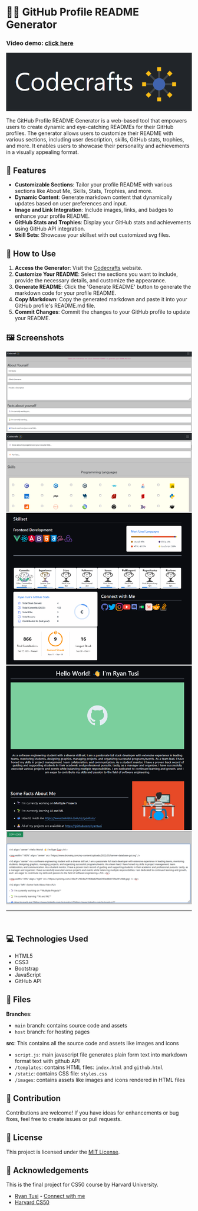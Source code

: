 # 👨‍💻 GitHub Profile README Generator
### Video demo: [click here](https://www.youtube.com/watch?v=Io-POzQf4jc)

![Project Banner](screenshots/codecrafts.png)

The GitHub Profile README Generator is a web-based tool that empowers users to create dynamic and eye-catching READMEs for their GitHub profiles. The generator allows users to customize their README with various sections, including user description, skills, GitHub stats, trophies, and more. It enables users to showcase their personality and achievements in a visually appealing format.

## 🚀 Features

- **Customizable Sections**: Tailor your profile README with various sections like About Me, Skills, Stats, Trophies, and more.
- **Dynamic Content**: Generate markdown content that dynamically updates based on user preferences and input.
- **Image and Link Integration**: Include images, links, and badges to enhance your profile README.
- **GitHub Stats and Trophies**: Display your GitHub stats and achievements using GitHub API integration.
- **Skill Sets**: Showcase your skillset with out customized svg files.

## 📝 How to Use

1. **Access the Generator**: Visit the [Codecrafts](https://ryantusi.github.io/Github_Profile_README_Generator/) website.
2. **Customize Your README**: Select the sections you want to include, provide the necessary details, and customize the appearance.
3. **Generate README**: Click the 'Generate README' button to generate the markdown code for your profile README.
4. **Copy Markdown**: Copy the generated markdown and paste it into your GitHub profile's README.md file.
5. **Commit Changes**: Commit the changes to your GitHub profile to update your README.

## 🖼️ Screenshots

![Screenshot 1](screenshots/cc_sc1.png)
![Screenshot 2](screenshots/cc_sc2.png)
![Screenshot 3](screenshots/cc_sc3.png)
![Screenshot 4](screenshots/cc_sc4.png)
![Screenshot 5](screenshots/cc_sc5.png)
<br><hr><br>

## 💻 Technologies Used

- HTML5
- CSS3
- Bootstrap
- JavaScript
- GitHub API

## 📄 Files

**Branches**: 
- `main` branch: contains source code and assets
- `host` branch: for hosting pages

**src**: This contains all the source code and assets like images and icons
- `script.js`: main javascript file generates plain form text into markdown format text with github API
- `/templates`: contains HTML files: `index.html` and `github.html`
- `/static`: contains CSS file: `styles.css`
- `/images`: contains assets like images and icons rendered in HTML files

## 🤝 Contribution

Contributions are welcome! If you have ideas for enhancements or bug fixes, feel free to create issues or pull requests.

## 📄 License

This project is licensed under the [MIT License](LICENSE).

## 🙏 Acknowledgements

This is the final project for CS50 course by Harvard University.

- [Ryan Tusi](https://github.com/ryantusi/) - [Connect with me](https://www.linkedin.com/in/ryantusi/)
- [Harvard CS50](https://pll.harvard.edu/course/cs50-introduction-computer-science)
